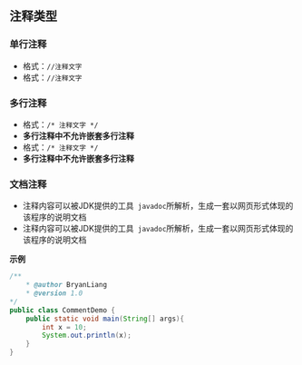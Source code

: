 ## 注释类型

### 单行注释

- 格式：``//注释文字``
-   格式：``//注释文字``

### 多行注释

- 格式：`/* 注释文字 */`
- **多行注释中不允许嵌套多行注释**
-   格式：`/* 注释文字 */`
-   **多行注释中不允许嵌套多行注释**

### 文档注释

- 注释内容可以被JDK提供的工具` javadoc`所解析，生成一套以网页形式体现的该程序的说明文档
-   注释内容可以被JDK提供的工具` javadoc`所解析，生成一套以网页形式体现的该程序的说明文档

**示例**

```Java
/**
	* @author BryanLiang
	* @version 1.0
*/
public class CommentDemo {
	public static void main(String[] args){
		int x = 10;
		System.out.println(x);
	}
}
```

